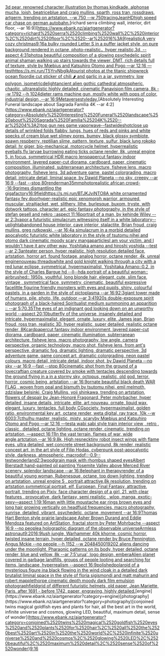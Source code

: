 [3d pear, renowned character illustration by thomas kindkade, alphonse mucha, loish, beatriceblue and craig mullins, sparth, ross tran, rossdraws, artgerm, trending on artstation, --w 750 --w 750](https://www.ebank.nz/aiartgenerator?category=3d%2520pear%2C%2520renowned%2520character%2520illustration%2520by%2520thomas%2520kindkade%2C%2520alphonse%2520mucha%2C%2520loish%2C%2520beatriceblue%2520and%2520craig%2520mullins%2C%2520sparth%2C%2520ross%2520tran%2C%2520rossdraws%2C%2520artgerm%2C%2520trending%2520on%2520artstation%2C%2520--w%2520750%2520--w%2520750)[tracing](https://www.ebank.nz/aiartgenerator?category=tracing)[Jean](https://www.ebank.nz/aiartgenerator?category=Jean)[HD](https://www.ebank.nz/aiartgenerator?category=HD)[high speed car chase on german autobahn.](https://www.ebank.nz/aiartgenerator?category=high%2520speed%2520car%2520chase%2520on%2520german%2520autobahn.)[richard serra climbing wall, interior, dirt floor, --ar 16:9](https://www.ebank.nz/aiartgenerator?category=richard%2520serra%2520climbing%2520wall%2C%2520interior%2C%2520dirt%2520floor%2C%2520--ar%252016%3A9)[realistic](https://www.ebank.nz/aiartgenerator?category=realistic)[A very cozy christmas](https://www.ebank.nz/aiartgenerator?category=A%2520very%2520cozy%2520christmas)[9:16](https://www.ebank.nz/aiartgenerator?category=9%3A16)[a bulky rounded Letter S in a puffer jacket style, on pure background rendered in octane, photo-realistic，hyper realistic,3d, --aspect 4:3](https://www.ebank.nz/aiartgenerator?category=a%2520bulky%2520rounded%2520Letter%2520S%2520in%2520a%2520puffer%2520jacket%2520style%2C%2520on%2520pure%2520background%2520rendered%2520in%2520octane%2C%2520photo-realistic%EF%BC%8Chyper%2520realistic%2C3d%2C%2520--aspect%25204%3A3)[1](https://www.ebank.nz/aiartgenerator?category=1)[photo](https://www.ebank.nz/aiartgenerator?category=photo)[a beautiful composition of a glowing psychedelic spirit animal shaman walking up stairs towards the viewer, DMT,  rich details full of texture, style by Mœbius and Katsuhiro Otomo and Pogo —ar 12:16 —test](https://www.ebank.nz/aiartgenerator?category=a%2520beautiful%2520composition%2520of%2520a%2520glowing%2520psychedelic%2520spirit%2520animal%2520shaman%2520walking%2520up%2520stairs%2520towards%2520the%2520viewer%2C%2520DMT%2C%2520%2520rich%2520details%2520full%2520of%2520texture%2C%2520style%2520by%2520M%C5%93bius%2520and%2520Katsuhiro%2520Otomo%2520and%2520Pogo%2520%E2%80%94ar%252012%3A16%2520%E2%80%94test)[<https://s.mj.run/T5YrvNbglkA>](https://www.ebank.nz/aiartgenerator?category=%3Chttps%3A//s.mj.run/T5YrvNbglkA%3E)[tourist photos at the titanic shipwreck ocean floor](https://www.ebank.nz/aiartgenerator?category=tourist%2520photos%2520at%2520the%2520titanic%2520shipwreck%2520ocean%2520floor)[die cut sticker of chili 🌶️  and garlic in a jar, symmetry, low polygon, isometric](https://www.ebank.nz/aiartgenerator?category=die%2520cut%2520sticker%2520of%2520chili%2520%F0%9F%8C%B6%EF%B8%8F%2520%2520and%2520garlic%2520in%2520a%2520jar%2C%2520symmetry%2C%2520low%2520polygon%2C%2520isometric)[delight](https://www.ebank.nz/aiartgenerator?category=delight)[ancient alien gothic cathedral atmospheric, chaotic, ultrarealistic highly detailed, cinematic Panavision film camera, 8k --w 1792 --h 1024](https://www.ebank.nz/aiartgenerator?category=ancient%2520alien%2520gothic%2520cathedral%2520atmospheric%2C%2520chaotic%2C%2520ultrarealistic%2520highly%2520detailed%2C%2520cinematic%2520Panavision%2520film%2520camera%2C%25208k%2520--w%25201792%2520--h%25201024)[dieter rams machine gun, mostly white with pops of color, industrial design,,--ar 16:9](https://www.ebank.nz/aiartgenerator?category=dieter%2520rams%2520machine%2520gun%2C%2520mostly%2520white%2520with%2520pops%2520of%2520color%2C%2520industrial%2520design%2C%2C--ar%252016%3A9)[Metaverse](https://www.ebank.nz/aiartgenerator?category=Metaverse)[style](https://www.ebank.nz/aiartgenerator?category=style)[day.](https://www.ebank.nz/aiartgenerator?category=day.)[Absolutely Interesting Funeral landscape about Sagrada Familia 4K --ar 4:2](https://www.ebank.nz/aiartgenerator?category=Absolutely%2520Interesting%2520Funeral%2520landscape%2520about%2520Sagrada%2520Familia%25204K%2520--ar%25204%3A2)[top gun nes game vaporwave](https://www.ebank.nz/aiartgenerator?category=top%2520gun%2520nes%2520game%2520vaporwave)[--fast](https://www.ebank.nz/aiartgenerator?category=--fast)[wideshot](https://www.ebank.nz/aiartgenerator?category=wideshot)[close up details of wrinkled folds flabby, lungs, hues of reds and pinks and white specks of cream blue wet slimey pores, bumpy, black glossy symbiote, spawn respberry, reptilian slime, pattern, texture, sulfur, black lung rokoko detail, hr giger, bio-mechanical, motorcycle helmet, hyperrealistic eyeballs,fly larvae burrowing eating ticks octane render, 8k, unreal engine 5, in focus, symmetrical HDR macro lens](https://www.ebank.nz/aiartgenerator?category=close%2520up%2520details%2520of%2520wrinkled%2520folds%2520flabby%2C%2520lungs%2C%2520hues%2520of%2520reds%2520and%2520pinks%2520and%2520white%2520specks%2520of%2520cream%2520blue%2520wet%2520slimey%2520pores%2C%2520bumpy%2C%2520black%2520glossy%2520symbiote%2C%2520spawn%2520respberry%2C%2520reptilian%2520slime%2C%2520pattern%2C%2520texture%2C%2520sulfur%2C%2520black%2520lung%2520rokoko%2520detail%2C%2520hr%2520giger%2C%2520bio-mechanical%2C%2520motorcycle%2520helmet%2C%2520hyperrealistic%2520eyeballs%2Cfly%2520larvae%2520burrowing%2520eating%2520ticks%2520octane%2520render%2C%25208k%2C%2520unreal%2520engine%25205%2C%2520in%2520focus%2C%2520symmetrical%2520HDR%2520macro%2520lens)[papercut fantasy indoor environment, layered paper-cut diorama, cardboard, paper, cinematic composition, illuminated, subterranean architecture, fisheye lens, macro photography,  fisheye lens, 3d adventure game, pastel colorgrading, macro detail, intricate detail, liminal space, by Dawid Planeta --no sky, creepy --ar 16:9 --fast --stop 80](https://www.ebank.nz/aiartgenerator?category=papercut%2520fantasy%2520indoor%2520environment%2C%2520layered%2520paper-cut%2520diorama%2C%2520cardboard%2C%2520paper%2C%2520cinematic%2520composition%2C%2520illuminated%2C%2520subterranean%2520architecture%2C%2520fisheye%2520lens%2C%2520macro%2520photography%2C%2520%2520fisheye%2520lens%2C%25203d%2520adventure%2520game%2C%2520pastel%2520colorgrading%2C%2520macro%2520detail%2C%2520intricate%2520detail%2C%2520liminal%2520space%2C%2520by%2520Dawid%2520Planeta%2520--no%2520sky%2C%2520creepy%2520--ar%252016%3A9%2520--fast%2520--stop%252080)[render](https://www.ebank.nz/aiartgenerator?category=render)[man](https://www.ebank.nz/aiartgenerator?category=man)[35mm](https://www.ebank.nz/aiartgenerator?category=35mm)[photorealistic african crowd--16:9](https://www.ebank.nz/aiartgenerator?category=photorealistic%2520african%2520crowd--16%3A9)[grimes dismantling the gigafactory](https://www.ebank.nz/aiartgenerator?category=grimes%2520dismantling%2520the%2520gigafactory)[16:9](https://www.ebank.nz/aiartgenerator?category=16%3A9)[field](https://www.ebank.nz/aiartgenerator?category=field)[<https://s.mj.run/BTJKJviNTO8>](https://www.ebank.nz/aiartgenerator?category=%3Chttps%3A//s.mj.run/BTJKJviNTO8%3E)[A white ornamented fantasy fey door](https://www.ebank.nz/aiartgenerator?category=A%2520white%2520ornamented%2520fantasy%2520fey%2520door)[hyper-realistic epic xenomorph warrior, armoured, muscular, straitjacket, wet, slithery, lithe, burlesque, buxom, tryste, with dotwork tattoos, character art, epic fantasy photography, in the style of stefan gesell and nekro ::aspect 11:16](https://www.ebank.nz/aiartgenerator?category=hyper-realistic%2520epic%2520xenomorph%2520warrior%2C%2520armoured%2C%2520muscular%2C%2520straitjacket%2C%2520wet%2C%2520slithery%2C%2520lithe%2C%2520burlesque%2C%2520buxom%2C%2520tryste%2C%2520with%2520dotwork%2520tattoos%2C%2520character%2520art%2C%2520epic%2520fantasy%2520photography%2C%2520in%2520the%2520style%2520of%2520stefan%2520gesell%2520and%2520nekro%2520%3A%3Aaspect%252011%3A16)[portrait of a man, by kehinde Wiley --ar 2:3](https://www.ebank.nz/aiartgenerator?category=portrait%2520of%2520a%2520man%2C%2520by%2520kehinde%2520Wiley%2520--ar%25202%3A3)[vapor,](https://www.ebank.nz/aiartgenerator?category=vapor%2C)[a futuristic simulacrum witnessing itself in a white laboratory](https://www.ebank.nz/aiartgenerator?category=a%2520futuristic%2520simulacrum%2520witnessing%2520itself%2520in%2520a%2520white%2520laboratory)[--uplight](https://www.ebank.nz/aiartgenerator?category=--uplight)[abandoned house interior, cave interior, stalactite, Brian froud, craig mullins, greg rutkowski, --ar 16:4](https://www.ebank.nz/aiartgenerator?category=abandoned%2520house%2520interior%2C%2520cave%2520interior%2C%2520stalactite%2C%2520Brian%2520froud%2C%2520craig%2520mullins%2C%2520greg%2520rutkowski%2C%2520--ar%252016%3A4)[a simulacrum in a morbid detailed apocalyptic futuristic white laboratory in the style of tsutomu nihei and otomo dark cinematic moody scary manga](https://www.ebank.nz/aiartgenerator?category=a%2520simulacrum%2520in%2520a%2520morbid%2520detailed%2520apocalyptic%2520futuristic%2520white%2520laboratory%2520in%2520the%2520style%2520of%2520tsutomu%2520nihei%2520and%2520otomo%2520dark%2520cinematic%2520moody%2520scary%2520manga)[particles](https://www.ebank.nz/aiartgenerator?category=particles)[I am your victim, and I wouldn't have it any other way, Yoshitaka amano and hiroshi yoshida --test --ar 2:3](https://www.ebank.nz/aiartgenerator?category=I%2520am%2520your%2520victim%2C%2520and%2520I%2520wouldn%27t%2520have%2520it%2520any%2520other%2520way%2C%2520Yoshitaka%2520amano%2520and%2520hiroshi%2520yoshida%2520--test%2520--ar%25202%3A3)[anteater person, hyper realistic, high resolution detailed face, artstation, horror art, found footage, analog horror, octane render, 4k, unreal engine](https://www.ebank.nz/aiartgenerator?category=anteater%2520person%2C%2520hyper%2520realistic%2C%2520high%2520resolution%2520detailed%2520face%2C%2520artstation%2C%2520horror%2520art%2C%2520found%2520footage%2C%2520analog%2520horror%2C%2520octane%2520render%2C%25204k%2C%2520unreal%2520engine)[nouveau,](https://www.ebank.nz/aiartgenerator?category=nouveau%2C)[threads](https://www.ebank.nz/aiartgenerator?category=threads)[white and gold knight walking through a city with a red lunar eclipse, symmetrical, hypermaximalist, Yoshitaka Amano::0.2, in the style of Charles Bargue hd --ll](https://www.ebank.nz/aiartgenerator?category=white%2520and%2520gold%2520knight%2520walking%2520through%2520a%2520city%2520with%2520a%2520red%2520lunar%2520eclipse%2C%2520symmetrical%2C%2520hypermaximalist%2C%2520Yoshitaka%2520Amano%3A%3A0.2%2C%2520in%2520the%2520style%2520of%2520Charles%2520Bargue%2520hd%2520--ll)[--hd](https://www.ebank.nz/aiartgenerator?category=--hd)[a portrait of a beautiful woman:: airbrushed:: 1950s, youthful, long blonde hair, elegant, cute, slim face, vintage , symmetrical face, symmetry, cinematic, beautiful expressive face](https://www.ebank.nz/aiartgenerator?category=a%2520portrait%2520of%2520a%2520beautiful%2520woman%3A%3A%2520airbrushed%3A%3A%25201950s%2C%2520youthful%2C%2520long%2520blonde%2520hair%2C%2520elegant%2C%2520cute%2C%2520slim%2520face%2C%2520vintage%2520%2C%2520symmetrical%2520face%2C%2520symmetry%2C%2520cinematic%2C%2520beautiful%2520expressive%2520face)[little figurine friendly monsters with eyes and pupils, shiny, colourful pastels, in a garden in the style of pictoplasma --ar 16:9](https://www.ebank.nz/aiartgenerator?category=little%2520figurine%2520friendly%2520monsters%2520with%2520eyes%2520and%2520pupils%2C%2520shiny%2C%2520colourful%2520pastels%2C%2520in%2520a%2520garden%2520in%2520the%2520style%2520of%2520pictoplasma%2520--ar%252016%3A9)[2:3](https://www.ebank.nz/aiartgenerator?category=2%3A3)[giant tower made of humans, pile, photo, life, outdoor —ar 3:4](https://www.ebank.nz/aiartgenerator?category=giant%2520tower%2520made%2520of%2520humans%2C%2520pile%2C%2520photo%2C%2520life%2C%2520outdoor%2520%E2%80%94ar%25203%3A4)[1920s double-exposure spirit photograph of a black-haired Spiritualist medium summoning an apparition :: --ar 5:7](https://www.ebank.nz/aiartgenerator?category=1920s%2520double-exposure%2520spirit%2520photograph%2520of%2520a%2520black-haired%2520Spiritualist%2520medium%2520summoning%2520an%2520apparition%2520%3A%3A%2520--ar%25205%3A7)[0.35](https://www.ebank.nz/aiartgenerator?category=0.35)[The eyes of an indignant god looking down on an unworthy world --aspect 20:10](https://www.ebank.nz/aiartgenerator?category=The%2520eyes%2520of%2520an%2520indignant%2520god%2520looking%2520down%2520on%2520an%2520unworthy%2520world%2520--aspect%252020%3A10)[butterfly of the universe, insanely detailed and intricate, hypermaximalist, elegant, ornate, luxury, elite, James jean, Brian froud, ross tran, realistic 3D, hyper realistic, super detailed, realistic octane render, 8K](https://www.ebank.nz/aiartgenerator?category=butterfly%2520of%2520the%2520universe%2C%2520insanely%2520detailed%2520and%2520intricate%2C%2520hypermaximalist%2C%2520elegant%2C%2520ornate%2C%2520luxury%2C%2520elite%2C%2520James%2520jean%2C%2520Brian%2520froud%2C%2520ross%2520tran%2C%2520realistic%25203D%2C%2520hyper%2520realistic%2C%2520super%2520detailed%2C%2520realistic%2520octane%2520render%2C%25208K)[card](https://www.ebank.nz/aiartgenerator?category=card)[papercut fantasy indoor environment, layered paper-cut diorama, cardboard, paper, cinematic illumination, subterranean architecture, fisheye lens, macro photography, low angle, camera perspective, organic technology, macro shot, fisheye lens, from ant's perspective, dramatic fog, dramatic lighting, dramatic perspective, 3d adventure game, game concept art, dramatic colorgrading, neon pastel colours, macro detail, intricate detail, indoor shot, by Dawid Planeta --no sky --ar 16:9 --fast --stop 80](https://www.ebank.nz/aiartgenerator?category=papercut%2520fantasy%2520indoor%2520environment%2C%2520layered%2520paper-cut%2520diorama%2C%2520cardboard%2C%2520paper%2C%2520cinematic%2520illumination%2C%2520subterranean%2520architecture%2C%2520fisheye%2520lens%2C%2520macro%2520photography%2C%2520low%2520angle%2C%2520camera%2520perspective%2C%2520organic%2520technology%2C%2520macro%2520shot%2C%2520fisheye%2520lens%2C%2520from%2520ant%27s%2520perspective%2C%2520dramatic%2520fog%2C%2520dramatic%2520lighting%2C%2520dramatic%2520perspective%2C%25203d%2520adventure%2520game%2C%2520game%2520concept%2520art%2C%2520dramatic%2520colorgrading%2C%2520neon%2520pastel%2520colours%2C%2520macro%2520detail%2C%2520intricate%2520detail%2C%2520indoor%2520shot%2C%2520by%2520Dawid%2520Planeta%2520--no%2520sky%2520--ar%252016%3A9%2520--fast%2520--stop%252080)[cinematic shot from the ground of a lovecraftian creature covered by smoke with tentacles descending towards the ground flying in a in a stormy sky, octopus, realistic, old god, terror, horror, cosmic being, artstation --ar 16:9](https://www.ebank.nz/aiartgenerator?category=cinematic%2520shot%2520from%2520the%2520ground%2520of%2520a%2520lovecraftian%2520creature%2520covered%2520by%2520smoke%2520with%2520tentacles%2520descending%2520towards%2520the%2520ground%2520flying%2520in%2520a%2520in%2520a%2520stormy%2520sky%2C%2520octopus%2C%2520realistic%2C%2520old%2520god%2C%2520terror%2C%2520horror%2C%2520cosmic%2520being%2C%2520artstation%2520--ar%252016%3A9)[ornate beautiful black death WAR FLAG , woven from opal and bismuth by tsutomu nihei, emil melmoth, zdzislaw belsinki, Craig Mullins, yoji shinkawa, trending on artstation, flowers of despair by Jean-Honoré Fragonard, Peter mohrbacher, hyper detailed, insane details, intricate, elite, art nouveau, ornate, liquid wax, elegant, luxury, tentacles, full body CGsociety, hypermaximalist, golden ratio, environmental key art, octane render, weta digital, ray trace, 10k --w 600](https://www.ebank.nz/aiartgenerator?category=ornate%2520beautiful%2520black%2520death%2520WAR%2520FLAG%2520%2C%2520woven%2520from%2520opal%2520and%2520bismuth%2520by%2520tsutomu%2520nihei%2C%2520emil%2520melmoth%2C%2520zdzislaw%2520belsinki%2C%2520Craig%2520Mullins%2C%2520yoji%2520shinkawa%2C%2520trending%2520on%2520artstation%2C%2520flowers%2520of%2520despair%2520by%2520Jean-Honor%C3%A9%2520Fragonard%2C%2520Peter%2520mohrbacher%2C%2520hyper%2520detailed%2C%2520insane%2520details%2C%2520intricate%2C%2520elite%2C%2520art%2520nouveau%2C%2520ornate%2C%2520liquid%2520wax%2C%2520elegant%2C%2520luxury%2C%2520tentacles%2C%2520full%2520body%2520CGsociety%2C%2520hypermaximalist%2C%2520golden%2520ratio%2C%2520environmental%2520key%2520art%2C%2520octane%2520render%2C%2520weta%2520digital%2C%2520ray%2520trace%2C%252010k%2520--w%2520600)[3:7](https://www.ebank.nz/aiartgenerator?category=3%3A7)[cthulhu master, realistic, misty, scary](https://www.ebank.nz/aiartgenerator?category=cthulhu%2520master%2C%2520realistic%2C%2520misty%2C%2520scary)[by Mœbius and Katsuhiro Otomo and Pogo —ar 12:16 —test](https://www.ebank.nz/aiartgenerator?category=by%2520M%C5%93bius%2520and%2520Katsuhiro%2520Otomo%2520and%2520Pogo%2520%E2%80%94ar%252012%3A16%2520%E2%80%94test)[a wabi sabi style train interior view , retro , classic , detailed, octane lighting, octane render, cinematic, trending on artstation, —aspect 16:11](https://www.ebank.nz/aiartgenerator?category=a%2520wabi%2520sabi%2520style%2520train%2520interior%2520view%2520%2C%2520retro%2520%2C%2520classic%2520%2C%2520detailed%2C%2520octane%2520lighting%2C%2520octane%2520render%2C%2520cinematic%2C%2520trending%2520on%2520artstation%2C%2520%E2%80%94aspect%252016%3A11)[In the vast terrain, flames of war, wide angle,artctation,--ar 16:9,8k, High res](https://www.ebank.nz/aiartgenerator?category=In%2520the%2520vast%2520terrain%2C%2520flames%2520of%2520war%2C%2520wide%2520angle%2Cartctation%2C--ar%252016%3A9%2C8k%2C%2520High%2520res)[neck](https://www.ebank.nz/aiartgenerator?category=neck)[tiny robot insect wings with flame eyes, ultra detailed, wet concrete street background, 8k render, realistic concept art, in the art style of Filip Hodas, cyberpunk post-apocalyptic style, darkness, atmospheric, macro](https://www.ebank.nz/aiartgenerator?category=tiny%2520robot%2520insect%2520wings%2520with%2520flame%2520eyes%2C%2520ultra%2520detailed%2C%2520wet%2520concrete%2520street%2520background%2C%25208k%2520render%2C%2520realistic%2520concept%2520art%2C%2520in%2520the%2520art%2520style%2520of%2520Filip%2520Hodas%2C%2520cyberpunk%2520post-apocalyptic%2520style%2C%2520darkness%2C%2520atmospheric%2C%2520macro)[dof::-0.9](https://www.ebank.nz/aiartgenerator?category=dof%3A%3A-0.9)[--test](https://www.ebank.nz/aiartgenerator?category=--test)[wonderland](https://www.ebank.nz/aiartgenerator?category=wonderland)[2:3](https://www.ebank.nz/aiartgenerator?category=2%3A3)[woodgrain mask with rhombus shaped eyes](https://www.ebank.nz/aiartgenerator?category=woodgrain%2520mask%2520with%2520rhombus%2520shaped%2520eyes)[Albert Bierstadt hand-painted oil painting Yosemite Valley above Merced River scenery, splendor landscape --ar 16:8](https://www.ebank.nz/aiartgenerator?category=Albert%2520Bierstadt%2520hand-painted%2520oil%2520painting%2520Yosemite%2520Valley%2520above%2520Merced%2520River%2520scenery%2C%2520splendor%2520landscape%2520--ar%252016%3A8)[elephant in therapy](https://www.ebank.nz/aiartgenerator?category=elephant%2520in%2520therapy)[render of a beautiful young woman, Rubenesque, octane, top down lighting, trending on artstation, unreal engine 5 , portrait,attractive,8k resolution, trending on artstation,symmetrical portrait, elf, European, Final Fantasy, attractive, portrait, trending on Pixiv, face character design of a girl, 21, with clear features , provocative, dark fantasy, semi realistic , wlop, manga, exotic-sexy—aspect 1:1](https://www.ebank.nz/aiartgenerator?category=render%2520of%2520a%2520beautiful%2520young%2520woman%2C%2520Rubenesque%2C%2520octane%2C%2520top%2520down%2520lighting%2C%2520trending%2520on%2520artstation%2C%2520unreal%2520engine%25205%2520%2C%2520portrait%2Cattractive%2C8k%2520resolution%2C%2520trending%2520on%2520artstation%2Csymmetrical%2520portrait%2C%2520elf%2C%2520European%2C%2520Final%2520Fantasy%2C%2520attractive%2C%2520portrait%2C%2520trending%2520on%2520Pixiv%2C%2520face%2520character%2520design%2520of%2520a%2520girl%2C%252021%2C%2520with%2520clear%2520features%2520%2C%2520provocative%2C%2520dark%2520fantasy%2C%2520semi%2520realistic%2520%2C%2520wlop%2C%2520manga%2C%2520exotic-sexy%E2%80%94aspect%25201%3A1)[9:16](https://www.ebank.nz/aiartgenerator?category=9%3A16)[man with little moustache ear rings brown eyes and long hair growing vertically on head](https://www.ebank.nz/aiartgenerator?category=man%2520with%2520little%2520moustache%2520ear%2520rings%2520brown%2520eyes%2520and%2520long%2520hair%2520growing%2520vertically%2520on%2520head)[fluid frequencies, macro photography, sunrise, detailed, vibrant, psychedelic, octane, movement --ar 16:9](https://www.ebank.nz/aiartgenerator?category=fluid%2520frequencies%2C%2520macro%2520photography%2C%2520sunrise%2C%2520detailed%2C%2520vibrant%2C%2520psychedelic%2C%2520octane%2C%2520movement%2520--ar%252016%3A9)[Thomas Hart Benton style  prairie landscape Asher Brown Durand and Eddie Mendoza featured on ArtStation, fractal storm by Peter Mohrbache --aspect 16:9 --no people](https://www.ebank.nz/aiartgenerator?category=Thomas%2520Hart%2520Benton%2520style%2520%2520prairie%2520landscape%2520Asher%2520Brown%2520Durand%2520and%2520Eddie%2520Mendoza%2520featured%2520on%2520ArtStation%2C%2520fractal%2520storm%2520by%2520Peter%2520Mohrbache%2520--aspect%252016%3A9%2520--no%2520people)[a holographic diagram of the observable universe](https://www.ebank.nz/aiartgenerator?category=a%2520holographic%2520diagram%2520of%2520the%2520observable%2520universe)[Armless astronaut](https://www.ebank.nz/aiartgenerator?category=Armless%2520astronaut)[9:20](https://www.ebank.nz/aiartgenerator?category=9%3A20)[16:9](https://www.ebank.nz/aiartgenerator?category=16%3A9)[lush jungle, Warhammer 40k khorne, cosmic horror, twisted insane terrain, hyper detailed, octane render by Bruce Pennington, Angus Mckie --no people --h 1152 --w 2048](https://www.ebank.nz/aiartgenerator?category=lush%2520jungle%2C%2520Warhammer%252040k%2520khorne%2C%2520cosmic%2520horror%2C%2520twisted%2520insane%2520terrain%2C%2520hyper%2520detailed%2C%2520octane%2520render%2520by%2520Bruce%2520Pennington%2C%2520Angus%2520Mckie%2520--no%2520people%2520--h%25201152%2520--w%25202048)[4500](https://www.ebank.nz/aiartgenerator?category=4500)[1920](https://www.ebank.nz/aiartgenerator?category=1920)[2 aliens dancing under the moonlight, Pharaonic patterns on its body, hyper detailed, octane render, blue and yellow, 8k --ar 7:5](https://www.ebank.nz/aiartgenerator?category=2%2520aliens%2520dancing%2520under%2520the%2520moonlight%2C%2520Pharaonic%2520patterns%2520on%2520its%2520body%2C%2520hyper%2520detailed%2C%2520octane%2520render%2C%2520blue%2520and%2520yellow%2C%25208k%2520--ar%25207%3A5)['urua', logo design, embera](https://www.ebank.nz/aiartgenerator?category=%27urua%27%2C%2520logo%2520design%2C%2520embera)[Alien planet covered in garbage landfills, groups of people looting and searching for items, landscape, hyperrealism --aspect 16:9](https://www.ebank.nz/aiartgenerator?category=Alien%2520planet%2520covered%2520in%2520garbage%2520landfills%2C%2520groups%2520of%2520people%2520looting%2520and%2520searching%2520for%2520items%2C%2520landscape%2C%2520hyperrealism%2520--aspect%252016%3A9)[polished](https://www.ebank.nz/aiartgenerator?category=polished)[polaroid of a mysterious figure ina black flowing in the wind cloak in a detailed dark brutalist liminal space in the style of floria sigismondi and matt mahurin and robert mapplethorpe cinematic depth moody dark film emulsion photograph](https://www.ebank.nz/aiartgenerator?category=polaroid%2520of%2520a%2520mysterious%2520figure%2520ina%2520black%2520flowing%2520in%2520the%2520wind%2520cloak%2520in%2520a%2520detailed%2520dark%2520brutalist%2520liminal%2520space%2520in%2520the%2520style%2520of%2520floria%2520sigismondi%2520and%2520matt%2520mahurin%2520and%2520robert%2520mapplethorpe%2520cinematic%2520depth%2520moody%2520dark%2520film%2520emulsion%2520photograph)[field](https://www.ebank.nz/aiartgenerator?category=field)[grid of different futuristic helmets, old paper, Jean Mariette, Paris, after 1691 - before 1742, paper, engraving, highly detailed.](https://www.ebank.nz/aiartgenerator?category=grid%2520of%2520different%2520futuristic%2520helmets%2C%2520old%2520paper%2C%2520Jean%2520Mariette%2C%2520Paris%2C%2520after%25201691%2520-%2520before%25201742%2C%2520paper%2C%2520engraving%2C%2520highly%2520detailed.)[engine](https://www.ebank.nz/aiartgenerator?category=engine)[photography](https://www.ebank.nz/aiartgenerator?category=photography)[conjoined twins magical goldfish eyes and plants for hair, all the best art in the world, infinite universe and cosmos, glowing LED, beautiful, maximum detail, sense of wonder](https://www.ebank.nz/aiartgenerator?category=conjoined%2520twins%2520magical%2520goldfish%2520eyes%2520and%2520plants%2520for%2520hair%2C%2520all%2520the%2520best%2520art%2520in%2520the%2520world%2C%2520infinite%2520universe%2520and%2520cosmos%2C%2520glowing%2520LED%2C%2520beautiful%2C%2520maximum%2520detail%2C%2520sense%2520of%2520wonder)[9:16](https://www.ebank.nz/aiartgenerator?category=9%3A16)